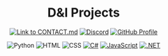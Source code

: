 <div align="center">

# D&I Projects

[![Link to CONTACT.md](https://img.shields.io/badge/Link%20to%20CONTACT.md-8CA1AF?logo=readthedocs&logoColor=fff)](https://github.com/wfxey/wfxey/blob/main/README.md) [![Discord](https://img.shields.io/badge/Discord-5865F2?style=flat&logo=discord&logoColor=white)](https://discord.gg/rfrMnA4XCc) <a href="https://github.com/D-I-Projects"> <img src="https://komarev.com/ghpvc/?username=D-I-Projects&color=red" alt="GitHub Profile"> </a>

![Python](https://img.shields.io/badge/Python-14354C?style=flat&logo=python&logoColor=white) ![HTML](https://img.shields.io/badge/HTML-e34c26?style=flat&logo=html5&logoColor=white) ![CSS](https://img.shields.io/badge/CSS-563d7c?&style=flat&logo=css3&logoColor=white) [![C#](https://img.shields.io/badge/C%23-%23239120.svg?logo=csharp&logoColor=white)](#) [![JavaScript](https://img.shields.io/badge/JavaScript-F7DF1E?logo=javascript&logoColor=000)](#) [![.NET](https://img.shields.io/badge/.NET-512BD4?logo=dotnet&logoColor=fff)](#)

</div>
